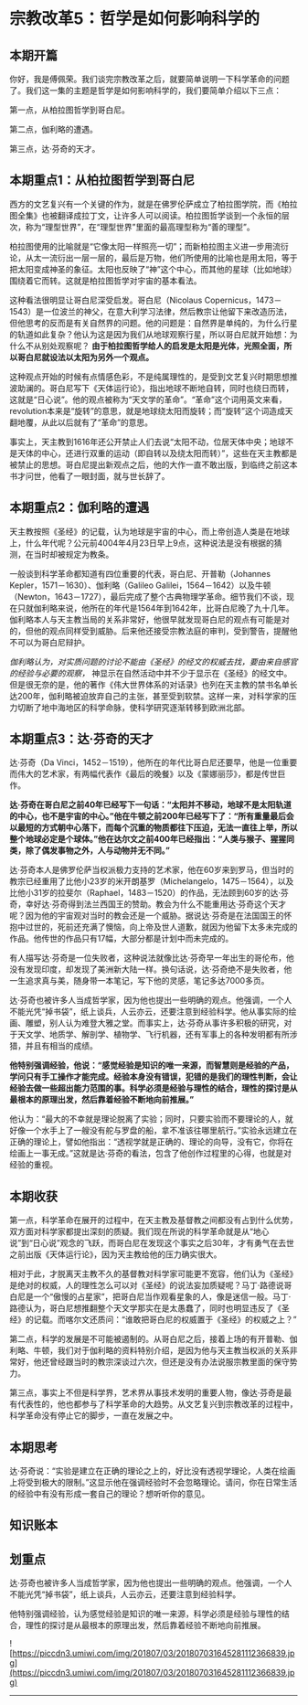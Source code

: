 # 宗教改革5：哲学是如何影响科学的

## 本期开篇

你好，我是傅佩荣。我们谈完宗教改革之后，就要简单说明一下科学革命的问题了。我们这一集的主题是哲学是如何影响科学的，我们要简单介绍以下三点：

第一点，从柏拉图哲学到哥白尼。

第二点，伽利略的遭遇。

第三点，达·芬奇的天才。

## 本期重点1：从柏拉图哲学到哥白尼

西方的文艺复兴有一个关键的作为，就是在佛罗伦萨成立了柏拉图学院，而《柏拉图全集》也被翻译成拉丁文，让许多人可以阅读。柏拉图哲学谈到一个永恒的层次，称为“理型世界”，在“理型世界”里面的最高理型称为“善的理型”。

柏拉图使用的比喻就是“它像太阳一样照亮一切”；而新柏拉图主义进一步用流衍论，从太一流衍出一层一层的，最后是万物，他们所使用的比喻也是用太阳，等于把太阳变成神圣的象征。太阳也反映了“神”这个中心，而其他的星球（比如地球）围绕着它而转。这就是柏拉图哲学对宇宙的基本看法。

这种看法很明显让哥白尼深受启发。哥白尼（Nicolaus Copernicus，1473－1543）是一位波兰的神父，在意大利学习法律，然后教宗让他留下来改造历法，但他思考的反而是有关自然界的问题。他的问题是：自然界是单纯的，为什么行星的轨道如此复杂？他认为这是因为我们从地球观察行星，所以哥白尼就开始想：为什么不从别处观察呢？ **由于柏拉图哲学给人的启发是太阳是光体，光照全面，所以哥白尼就设法以太阳为另外一个观点。**

这种观点开始的时候有点情感色彩，不是纯属理性的，是受到文艺复兴时期思想推波助澜的。哥白尼写下《天体运行论》，指出地球不断地自转，同时也绕日而转，这就是“日心说”。他的观点被称为“天文学的革命”。“革命”这个词用英文来看，revolution本来是“旋转”的意思，就是地球绕太阳而旋转；而“旋转”这个词造成天翻地覆，从此以后就有了“革命”的意思。

事实上，天主教到1616年还公开禁止人们去说“太阳不动，位居天体中央；地球不是天体的中心，还进行双重的运动（即自转以及绕太阳而转）”，这些在天主教都是被禁止的思想。哥白尼提出新观点之后，他的大作一直不敢出版，到临终之前这本书才问世，他看了一眼封面，就与世长辞了。

## 本期重点2：伽利略的遭遇

天主教按照《圣经》的记载，认为地球是宇宙的中心，而上帝创造人类是在地球上，什么年代呢？公元前4004年4月23日早上9点，这种说法是没有根据的猜测，在当时却被规定为教条。

一般谈到科学革命都知道有四位重要的代表，哥白尼、开普勒（Johannes Kepler，1571－1630）、伽利略（Galileo Galilei，1564－1642）以及牛顿（Newton，1643－1727），最后完成了整个古典物理学革命。细节我们不谈，现在只就伽利略来说，他所在的年代是1564年到1642年，比哥白尼晚了九十几年。伽利略本人与天主教当局的关系非常好，他很早就发现哥白尼的观点有可能是对的，但他的观点同样受到威胁。后来他还接受宗教法庭的审判，受到警告，提醒他不可以为哥白尼辩护。

 *伽利略认为，对实质问题的讨论不能由《圣经》的经文的权威去找，要由来自感官的经验与必要的观察，* 神显示在自然活动中并不少于显示在《圣经》的经文中。但是很无奈的是，他的著作《伟大世界体系的对话录》也列在天主教的禁书名单长达200年，伽利略被迫放弃自己的主张，甚至受到软禁。这样一来，对科学家的压力切断了地中海地区的科学命脉，使科学研究逐渐转移到欧洲北部。

## 本期重点3：达·芬奇的天才

达·芬奇（Da Vinci，1452－1519），他所在的年代比哥白尼还要早，他是一位重要而伟大的艺术家，有两幅代表作《最后的晚餐》以及《蒙娜丽莎》，都是传世巨作。

 **达·芬奇在哥白尼之前40年已经写下一句话：“太阳并不移动，地球不是太阳轨道的中心，也不是宇宙的中心。”他在牛顿之前200年已经写下了：“所有重量最后会以最短的方式朝中心落下，而每个沉重的物质都往下压迫，无法一直往上举，所以整个地球必定是个球体。”他在达尔文之前400年已经指出：“人类与猴子、猩猩同类，除了偶发事物之外，人与动物并无不同。”**

达·芬奇本人是佛罗伦萨当权派极力支持的艺术家，他在60岁来到罗马，但当时的教宗已经重用了比他小23岁的米开朗基罗（Michelangelo，1475－1564），以及比他小31岁的拉斐尔（Raphael，1483－1520）的作品，无法顾到60岁的达·芬奇，幸好达·芬奇得到法兰西国王的赞助。教会为什么不能重用达·芬奇这个天才呢？因为他的宇宙观对当时的教会还是一个威胁。据说达·芬奇是在法国国王的怀抱中过世的，死前还充满了懊恼，向上帝及世人道歉，就因为他留下太多未完成的作品。他传世的作品只有17幅，大部分都是计划中而未完成的。

有人描写达·芬奇是一位失败者，这种说法就像比达·芬奇早一年出生的哥伦布，他没有发现印度，却发现了美洲新大陆一样。换句话说，达·芬奇绝不是失败者，他一生追求真与美，随身带一本笔记，写下他的灵感，笔记多达7000多页。

达·芬奇也被许多人当成哲学家，因为他也提出一些明确的观点。他强调，一个人不能光凭“掉书袋”，纸上谈兵，人云亦云，还要注意到经验科学。他从事实际的绘画、雕塑，别人认为难登大雅之堂。而事实上，达·芬奇从事许多积极的研究，对于天文学、地质学、解剖学、植物学、飞行机器，还有军事上的各种发明都有所涉猎，并且有相当的成绩。

 **他特别强调经验，他说：“感觉经验是知识的唯一来源，而智慧则是经验的产品，学问只有手工操作才能完成。经验本身没有错误，犯错的是我们的理性判断，会让经验去做一些超出能力范围的事。科学必须是经验与理性的结合，理性的探讨是从最根本的原理出发，然后靠着经验不断地向前推展。”**

他认为：“最大的不幸就是理论脱离了实验；同时，只要实验而不要理论的人，就好像一个水手上了一艘没有舵与罗盘的船，拿不准该往哪里航行。”实验永远建立在正确的理论上，譬如他指出：“透视学就是正确的、理论的向导，没有它，你将在绘画上一事无成。”这就是达·芬奇的看法，包含了他创作过程里的心得，也就是对经验的重视。

## 本期收获

第一点，科学革命在展开的过程中，在天主教及基督教之间都没有占到什么优势，双方面对科学家都提出深刻的质疑。我们现在所说的科学革命就是从“地心说”到“日心说”观念的飞跃，而哥白尼在发现这个事实之后30年，才有勇气在去世之前出版《天体运行论》，因为天主教给他的压力确实很大。

相对于此，才脱离天主教不久的基督教对科学家可能更不宽容，他们认为《圣经》是绝对的权威，人的理性怎么可以对《圣经》的说法妄加质疑呢？马丁·路德说哥白尼是一个“傲慢的占星家”，把哥白尼当作观看星象的人，像是迷信一般。马丁·路德认为，哥白尼想推翻整个天文学那实在是太愚蠢了，同时也明显违反了《圣经》的记载。而喀尔文还质问：“谁敢把哥白尼的权威置于《圣经》的权威之上？”

第二点，科学的发展是不可能被遏制的。从哥白尼之后，接着上场的有开普勒、伽利略、牛顿，我们对于伽利略的资料特别介绍，是因为他与天主教当权派的关系非常好，他还曾经跟当时的教宗深谈过六次，但还是没有办法说服宗教里面的保守势力。

第三点，事实上不但是科学界，艺术界从事技术发明的重要人物，像达·芬奇是最有代表性的，他也都参与了科学革命的大趋势。从文艺复兴到宗教改革的过程中，科学革命没有停止它的脚步，一直在发展之中。

## 本期思考

达·芬奇说：“实验是建立在正确的理论之上的，好比没有透视学理论，人类在绘画上将受到极大的限制。”这显示他在强调经验时不会忽略理论。请问，你在日常生活的经验中有没有形成一套自己的理论？想听听你的意见。

## 知识账本

## 划重点

达·芬奇也被许多人当成哲学家，因为他也提出一些明确的观点。他强调，一个人不能光凭“掉书袋”，纸上谈兵，人云亦云，还要注意到经验科学。

他特别强调经验，认为感觉经验是知识的唯一来源，科学必须是经验与理性的结合，理性的探讨是从最根本的原理出发，然后靠着经验不断地向前推展。

![https://piccdn3.umiwi.com/img/201807/03/201807031645281112366839.jpg](https://piccdn3.umiwi.com/img/201807/03/201807031645281112366839.jpg)

---
